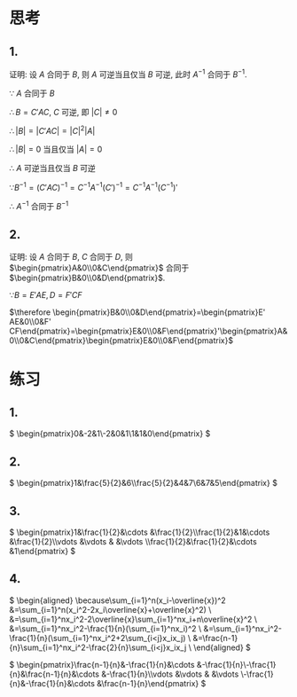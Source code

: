 <!-- ![](2021-03-01-18-49-29.png)

![](2021-03-01-18-49-45.png) -->

# 思考

## 1.

证明: 设 $A$ 合同于 $B$, 则 $A$ 可逆当且仅当 $B$ 可逆, 此时 $A^{-1}$ 合同于 $B^{-1}$.

$\because$ $A$ 合同于 $B$

$\therefore B=C' AC$, $C$ 可逆, 即 $|C|\neq 0$

$\therefore |B|=|C' AC|=|C|^2|A|$

$\therefore |B|=0$ 当且仅当 $|A|=0$

$\therefore$ $A$ 可逆当且仅当 $B$ 可逆

$\because B^{-1}=(C' AC)^{-1}=C^{-1} A^{-1} (C')^{-1}=C^{-1} A^{-1} (C^{-1})'$

$\therefore$ $A^{-1}$ 合同于 $B^{-1}$


## 2.

证明: 设 $A$ 合同于 $B$, $C$ 合同于 $D$, 则 $\begin{pmatrix}A&0\\0&C\end{pmatrix}$ 合同于 $\begin{pmatrix}B&0\\0&D\end{pmatrix}$.

$\because B=E' AE, D=F' CF$

$\therefore \begin{pmatrix}B&0\\0&D\end{pmatrix}=\begin{pmatrix}E' AE&0\\0&F' CF\end{pmatrix}=\begin{pmatrix}E&0\\0&F\end{pmatrix}'\begin{pmatrix}A&0\\0&C\end{pmatrix}\begin{pmatrix}E&0\\0&F\end{pmatrix}$


# 练习

## 1.

$
\begin{pmatrix}0&-2&1\\-2&0&1\\1&1&0\end{pmatrix}
$

## 2.

$
\begin{pmatrix}1&\frac{5}{2}&6\\\frac{5}{2}&4&7\\6&7&5\end{pmatrix}
$

## 3.

$
\begin{pmatrix}1&\frac{1}{2}&\cdots &\frac{1}{2}\\\frac{1}{2}&1&\cdots &\frac{1}{2}\\\vdots &\vdots & &\vdots \\\frac{1}{2}&\frac{1}{2}&\cdots &1\end{pmatrix}
$

## 4.

$
\begin{aligned}
\because\sum_{i=1}^n(x_i-\overline{x})^2
&=\sum_{i=1}^n(x_i^2-2x_i\overline{x}+\overline{x}^2) \\
&=\sum_{i=1}^nx_i^2-2\overline{x}\sum_{i=1}^nx_i+n\overline{x}^2 \\
&=\sum_{i=1}^nx_i^2-\frac{1}{n}(\sum_{i=1}^nx_i)^2 \\
&=\sum_{i=1}^nx_i^2-\frac{1}{n}(\sum_{i=1}^nx_i^2+2\sum_{i<j}x_ix_j) \\
&=\frac{n-1}{n}\sum_{i=1}^nx_i^2-\frac{2}{n}\sum_{i<j}x_ix_j \\
\end{aligned}
$

$
\begin{pmatrix}\frac{n-1}{n}&-\frac{1}{n}&\cdots &-\frac{1}{n}\\-\frac{1}{n}&\frac{n-1}{n}&\cdots &-\frac{1}{n}\\\vdots &\vdots & &\vdots \\-\frac{1}{n}&-\frac{1}{n}&\cdots &\frac{n-1}{n}\end{pmatrix}
$
